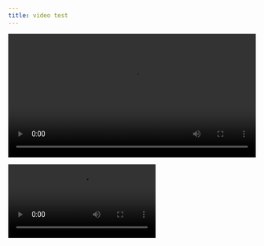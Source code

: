 ```yaml
---
title: video test
---
```


<video width="100%" preload="auto" controls>
    <source src="M2U00067.mp4" type="video/mp4"/>
</video>

<video src="M2U00067.mp4#t=0.001" controls title="Title"></video>